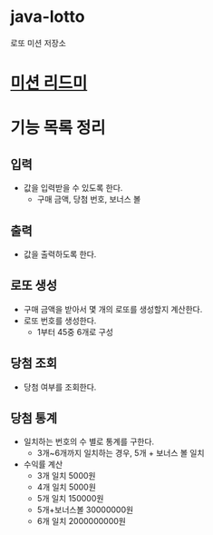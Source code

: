 # java-lotto
로또 미션 저장소
# [미션 리드미](https://github.com/talmood/private-mission-README/tree/main/%EB%AF%B8%EC%85%98%203%20-%20%EB%A1%9C%EB%98%90)


# 기능 목록 정리

## 입력
* 값을 입력받을 수 있도록 한다.
  * 구매 금액, 당첨 번호, 보너스 볼

## 출력
* 값을 출력하도록 한다.

## 로또 생성
* 구매 금액을 받아서 몇 개의 로또를 생성할지 계산한다.
* 로또 번호를 생성한다.
  * 1부터 45중 6개로 구성

## 당첨 조회
* 당첨 여부를 조회한다.


## 당첨 통계
* 일치하는 번호의 수 별로 통계를 구한다.
  * 3개~6개까지 일치하는 경우, 5개 + 보너스 볼 일치
* 수익률 계산
  * 3개 일치 5000원
  * 4개 일치 5000원
  * 5개 일치 150000원
  * 5개+보너스볼  30000000원
  * 6개 일치 2000000000원

